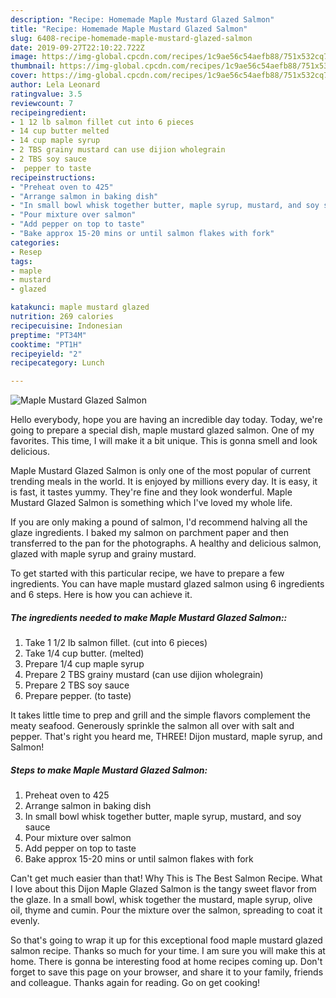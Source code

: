 ```yaml
---
description: "Recipe: Homemade Maple Mustard Glazed Salmon"
title: "Recipe: Homemade Maple Mustard Glazed Salmon"
slug: 6408-recipe-homemade-maple-mustard-glazed-salmon
date: 2019-09-27T22:10:22.722Z
image: https://img-global.cpcdn.com/recipes/1c9ae56c54aefb88/751x532cq70/maple-mustard-glazed-salmon-recipe-main-photo.jpg
thumbnail: https://img-global.cpcdn.com/recipes/1c9ae56c54aefb88/751x532cq70/maple-mustard-glazed-salmon-recipe-main-photo.jpg
cover: https://img-global.cpcdn.com/recipes/1c9ae56c54aefb88/751x532cq70/maple-mustard-glazed-salmon-recipe-main-photo.jpg
author: Lela Leonard
ratingvalue: 3.5
reviewcount: 7
recipeingredient:
- 1 12 lb salmon fillet cut into 6 pieces
- 14 cup butter melted
- 14 cup maple syrup
- 2 TBS grainy mustard can use dijion wholegrain
- 2 TBS soy sauce
-  pepper to taste
recipeinstructions:
- "Preheat oven to 425"
- "Arrange salmon in baking dish"
- "In small bowl whisk together butter, maple syrup, mustard, and soy sauce"
- "Pour mixture over salmon"
- "Add pepper on top to taste"
- "Bake approx 15-20 mins or until salmon flakes with fork"
categories:
- Resep
tags:
- maple
- mustard
- glazed

katakunci: maple mustard glazed
nutrition: 269 calories
recipecuisine: Indonesian
preptime: "PT34M"
cooktime: "PT1H"
recipeyield: "2"
recipecategory: Lunch

---
```



![Maple Mustard Glazed Salmon](https://img-global.cpcdn.com/recipes/1c9ae56c54aefb88/751x532cq70/maple-mustard-glazed-salmon-recipe-main-photo.jpg)

Hello everybody, hope you are having an incredible day today. Today, we're going to prepare a special dish, maple mustard glazed salmon. One of my favorites. This time, I will make it a bit unique. This is gonna smell and look delicious.

Maple Mustard Glazed Salmon is only one of the most popular of current trending meals in the world. It is enjoyed by millions every day. It is easy, it is fast, it tastes yummy. They're fine and they look wonderful. Maple Mustard Glazed Salmon is something which I've loved my whole life.

If you are only making a pound of salmon, I&#39;d recommend halving all the glaze ingredients. I baked my salmon on parchment paper and then transferred to the pan for the photographs. A healthy and delicious salmon, glazed with maple syrup and grainy mustard.


To get started with this particular recipe, we have to prepare a few ingredients. You can have maple mustard glazed salmon using 6 ingredients and 6 steps. Here is how you can achieve it.

##### The ingredients needed to make Maple Mustard Glazed Salmon::

1. Take 1 1/2 lb salmon fillet. (cut into 6 pieces)
1. Take 1/4 cup butter. (melted)
1. Prepare 1/4 cup maple syrup
1. Prepare 2 TBS grainy mustard (can use dijion wholegrain)
1. Prepare 2 TBS soy sauce
1. Prepare  pepper. (to taste)


It takes little time to prep and grill and the simple flavors complement the meaty seafood. Generously sprinkle the salmon all over with salt and pepper. That&#39;s right you heard me, THREE! Dijon mustard, maple syrup, and Salmon! 

##### Steps to make Maple Mustard Glazed Salmon:

1. Preheat oven to 425
1. Arrange salmon in baking dish
1. In small bowl whisk together butter, maple syrup, mustard, and soy sauce
1. Pour mixture over salmon
1. Add pepper on top to taste
1. Bake approx 15-20 mins or until salmon flakes with fork


Can&#39;t get much easier than that! Why This is The Best Salmon Recipe. What I love about this Dijon Maple Glazed Salmon is the tangy sweet flavor from the glaze. In a small bowl, whisk together the mustard, maple syrup, olive oil, thyme and cumin. Pour the mixture over the salmon, spreading to coat it evenly. 

So that's going to wrap it up for this exceptional food maple mustard glazed salmon recipe. Thanks so much for your time. I am sure you will make this at home. There is gonna be interesting food at home recipes coming up. Don't forget to save this page on your browser, and share it to your family, friends and colleague. Thanks again for reading. Go on get cooking!
